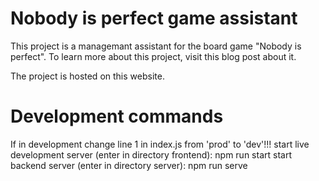 # Nobody is perfect game assistant
This project is a managemant assistant for the board game "Nobody is perfect". To learn more about this project, visit this blog post about it.

The project is hosted on this website.

# Development commands
If in development change line 1 in index.js from 'prod' to 'dev'!!!
start live development server (enter in directory frontend): npm run start
start backend server (enter in directory server): npm run serve